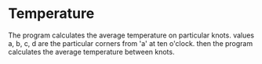 # Temperature
The program calculates the average temperature on particular knots. values a, b, c, d are the particular corners from 'a' at ten o'clock. then the program calculates the average temperature between knots.
